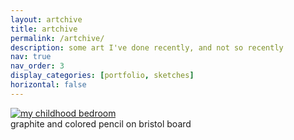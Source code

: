 ```yaml
---
layout: artchive
title: artchive
permalink: /artchive/
description: some art I've done recently, and not so recently
nav: true
nav_order: 3
display_categories: [portfolio, sketches]
horizontal: false
---
```


 <div class="responsive">
  <div class="gallery">
    <a target="_blank" href="meggymuggy.github.io/assets/img/art/bed.jpg">
      <img src="meggymuggy.github.io/assets/img/art/bed.jpg" alt="my childhood bedroom">
    </a>
    <div class="desc">graphite and colored pencil on bristol board</div>
  </div>
</div>

<!-- <div class="responsive">
  <div class="gallery">
    <a target="_blank" href="img_forest.jpg">
      <img src="img_forest.jpg" alt="Forest">
    </a>
    <div class="desc">Add a description of the image here</div>
  </div>
</div>

<div class="responsive">
  <div class="gallery">
    <a target="_blank" href="img_lights.jpg">
      <img src="img_lights.jpg" alt="Northern Lights">
    </a>
    <div class="desc">Add a description of the image here</div>
  </div>
</div>

<div class="responsive">
  <div class="gallery">
    <a target="_blank" href="img_mountains.jpg">
      <img src="img_mountains.jpg" alt="Mountains">
    </a>
    <div class="desc">Add a description of the image here</div>
  </div>
</div> -->

<div class="clearfix"></div> 
